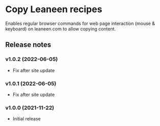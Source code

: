 # Copy Leaneen recipes

Enables regular browser commands for web page interaction (mouse & keyboard) on leaneen.com to allow copying content.

## Release notes

### v1.0.2 (2022-06-05)

- Fix after site update

### v1.0.1 (2022-06-05)

- Fix after site update

### v1.0.0 (2021-11-22)

- Initial release
